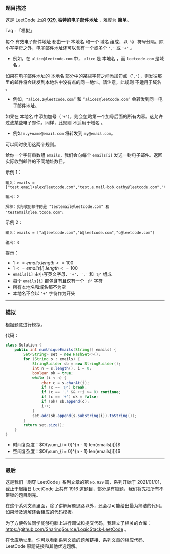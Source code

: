 ### 题目描述

这是 LeetCode 上的 **[929. 独特的电子邮件地址](https://leetcode.cn/problems/unique-email-addresses/solution/by-ac_oier-d3zu/)** ，难度为 **简单**。

Tag : 「模拟」



每个 有效电子邮件地址 都由一个 本地名 和一个 域名 组成，以 `'@'` 符号分隔。除小写字母之外，电子邮件地址还可以含有一个或多个 `'.'` 或 `'+'` 。

* 例如，在 `alice@leetcode.com` 中， `alice` 是 本地名 ，而 `leetcode.com` 是域名 。

如果在电子邮件地址的 本地名 部分中的某些字符之间添加句点（'`.'`），则发往那里的邮件将会转发到本地名中没有点的同一地址。请注意，此规则 不适用于域名 。

* 例如，`"alice.z@leetcode.com”` 和 `“alicez@leetcode.com”` 会转发到同一电子邮件地址。

如果在 本地名 中添加加号（`'+'`），则会忽略第一个加号后面的所有内容。这允许过滤某些电子邮件。同样，此规则 不适用于域名 。

* 例如 `m.y+name@email.com` 将转发到 `my@email.com`。

可以同时使用这两个规则。

给你一个字符串数组 `emails`，我们会向每个 `emails[i]` 发送一封电子邮件。返回实际收到邮件的不同地址数目。

示例 1：
```
输入：emails = ["test.email+alex@leetcode.com","test.e.mail+bob.cathy@leetcode.com","testemail+david@lee.tcode.com"]

输出：2

解释：实际收到邮件的是 "testemail@leetcode.com" 和 "testemail@lee.tcode.com"。
```
示例 2：
```
输入：emails = ["a@leetcode.com","b@leetcode.com","c@leetcode.com"]

输出：3
```

提示：
* $1 <= emails.length <= 100$
* $1 <= emails[i].length <= 100$
* `emails[i]` 由小写英文字母、`'+'`、`'.'` 和 `'@'` 组成
* 每个 `emails[i]` 都包含有且仅有一个 `'@'` 字符
* 所有本地名和域名都不为空
* 本地名不会以 `'+'` 字符作为开头

---

### 模拟

根据题意进行模拟。

代码：
```Java
class Solution {
    public int numUniqueEmails(String[] emails) {
        Set<String> set = new HashSet<>();
        for (String s : emails) {
            StringBuilder sb = new StringBuilder();
            int n = s.length(), i = 0;
            boolean ok = true;
            while (i < n) {
                char c = s.charAt(i);
                if (c == '@') break;
                if (c == '.' && ++i >= 0) continue;
                if (c == '+') ok = false;
                if (ok) sb.append(c);
                i++;
            }
            set.add(sb.append(s.substring(i)).toString());
        }
        return set.size();
    }
}
```
* 时间复杂度：$O(\sum_{i = 0}^{n - 1} len(emails[i]))$
* 空间复杂度：$O(\sum_{i = 0}^{n - 1} len(emails[i]))$

---

### 最后

这是我们「刷穿 LeetCode」系列文章的第 `No.929` 篇，系列开始于 2021/01/01，截止于起始日 LeetCode 上共有 1916 道题目，部分是有锁题，我们将先把所有不带锁的题目刷完。

在这个系列文章里面，除了讲解解题思路以外，还会尽可能给出最为简洁的代码。如果涉及通解还会相应的代码模板。

为了方便各位同学能够电脑上进行调试和提交代码，我建立了相关的仓库：https://github.com/SharingSource/LogicStack-LeetCode 。

在仓库地址里，你可以看到系列文章的题解链接、系列文章的相应代码、LeetCode 原题链接和其他优选题解。

